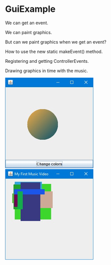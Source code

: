 # GuiExample


We can get an event.

We can paint graphics.

But can we paint graphics when we get an event?


How to use the new static makeEvent() method.

Registering and getting ControllerEvents.

Drawing graphics in time with the music.

![](/GuiExample2.jpg)
![](/GuiExample1.jpg)
